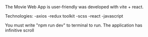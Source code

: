 The Movie Web App is user-friendly was developed with vite + react.

Technologies:
-axios
-redux toolkit
-scss
-react
-javascript


You must write "npm run dev" to terminal to run.
The application has infinitive scroll
